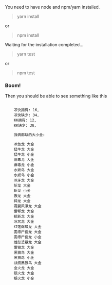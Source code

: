 You need to have node and npm/yarn installed.

> yarn install

or

> npm install

Waiting for the installation completed...

> yarn test

or

> npm test

### Boom!

Then you should be able to see something like this

```text
    
    凉快拥有: 16,
    凉快缺少: 34,
    KK拥有: 12,
    KK缺少: 38,
    
    我俩都缺的大小金: 
    
    冰鱼龙 大金
    猛牛龙 大金
    猛牛龙 小金
    痹毒龙 大金
    痹毒龙 小金
    水妖鸟 大金
    水妖鸟 小金
    冰牙龙 大金
    斩龙 大金
    斩龙 小金
    轰龙 大金
    碎龙 大金
    霜翼风漂龙 大金
    雷鄂龙 大金
    硫斩龙 大金
    冰咒龙 大金
    红莲爆鳞龙 大金
    雾瘴尸套龙 大金
    雾瘴尸套龙 小金
    煌怒恐暴龙 大金
    雷狼龙 大金
    黑狼鸟 大金
    黑狼鸟 小金
    战痕黑狼鸟 大金
    金火龙 大金
    银火龙 大金
    银火龙 小金

```